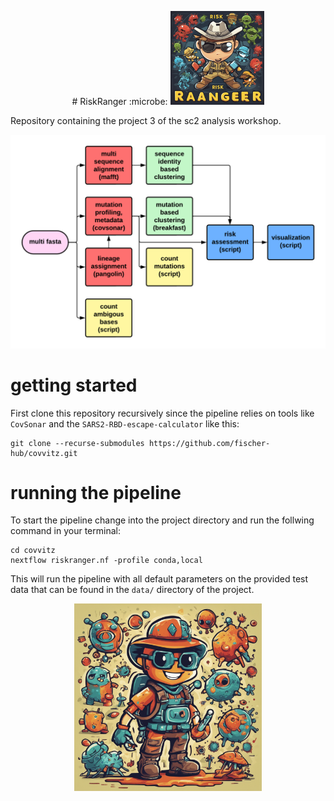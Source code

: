 <p align="center">  # RiskRanger :microbe:    <img src="data/riskranger_logo.jpeg" width="150"></p>


Repository containing the project 3 of the sc2 analysis workshop.

![couldn't load title image](data/flowchart.png "Standard workflow figure.")

# getting started
First clone this repository recursively since the pipeline relies on tools like `CovSonar` and the `SARS2-RBD-escape-calculator` like this:
```
git clone --recurse-submodules https://github.com/fischer-hub/covvitz.git
```

# running the pipeline
To start the pipeline change into the project directory and run the follwing command in your terminal:
```
cd covvitz
nextflow riskranger.nf -profile conda,local
```

This will run the pipeline with all default parameters on the provided test data that can be found in the `data/` directory of the project.


<p align="center">
    <img src="data/riskranger_logo2.png" width="300">
</p>
